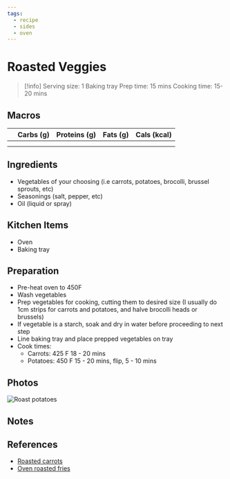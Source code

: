 ```yaml
---
tags:
  - recipe
  - sides
  - oven
---
```

# Roasted Veggies

> [!info]
> Serving size: 1 Baking tray
> Prep time: 15 mins
> Cooking time: 15-20 mins

## Macros

|  | Carbs (g) | Proteins (g) | Fats (g) | Cals (kcal) |
| --- | --- | --- | --- | --- |
|  |  |  |  |  |
|  |  |  |  |  |

## Ingredients

- Vegetables of your choosing (i.e carrots, potatoes, brocolli, brussel sprouts, etc)
- Seasonings (salt, pepper, etc)
- Oil (liquid or spray)

## Kitchen Items

- Oven
- Baking tray

## Preparation

- Pre-heat oven to 450F
- Wash vegetables
- Prep vegetables for cooking, cutting them to desired size (I usually do 1cm strips for carrots and potatoes, and halve brocolli heads or brussels)
- If vegetable is a starch, soak and dry in water before proceeding to next step
- Line baking tray and place prepped vegetables on tray
- Cook times:
  - Carrots: 425 F 18 - 20 mins
  - Potatoes: 450 F 15 - 20 mins, flip, 5 - 10 mins

## Photos

![Roast potatoes](https://res.cloudinary.com/drwjkxxud/image/upload/v1721090374/oven_roast_fries_yuhw4o.jpg)

## Notes

## References

- [Roasted carrots](https://www.spendwithpennies.com/roasted-carrots/)
- [Oven roasted fries](https://www.wellplated.com/baked-fries/)
